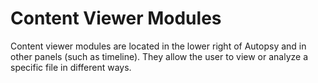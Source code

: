 # Content Viewer Modules

Content viewer modules are located in the lower right of Autopsy and in other panels (such as timeline). They allow the user to view or analyze a specific file in different ways. 


